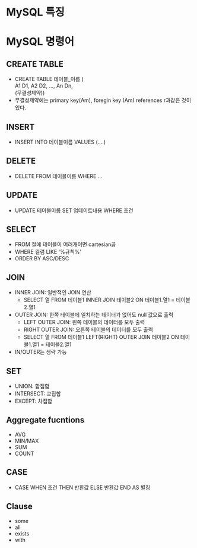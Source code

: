 # MySQL 특징
# MySQL 명령어
## CREATE TABLE
* CREATE TABLE 테이블_이름 (</br>
  A1 D1, A2 D2, ..., An Dn,</br>
  (무결성제약))
* 무결성제약에는 primary key(Am), foregin key (Am) references r과같은 것이 있다.
## INSERT
* INSERT INTO 테이블이름 VALUES (....)
## DELETE
* DELETE FROM 테이블이름 WHERE ...
## UPDATE
* UPDATE 테이블이름 SET 업데이트내용 WHERE 조건
## SELECT
* FROM 절에 테이블이 여러개이면 cartesian곱
* WHERE 컬럼 LIKE '%규칙%'
* ORDER BY ASC/DESC
## JOIN
* INNER JOIN: 일반적인 JOIN 연산
  * SELECT 열 FROM 테이블1 INNER JOIN 테이블2 ON 테이블1.열1 = 테이블2.열1
* OUTER JOIN: 한쪽 테이블에 일치하는 데이터가 없어도 null 값으로 출력
  * LEFT OUTER JOIN: 왼쪽 테이블의 데이터를 모두 출력
  * RIGHT OUTER JOIN: 오른쪽 테이블의 데이터를 모두 출력
  * SELECT 열 FROM 테이블1 LEFT(RIGHT) OUTER JOIN 테이블2 ON 테이블1.열1 = 테이블2.열1
* IN/OUTER는 생략 가능
## SET
* UNION: 합집합
* INTERSECT: 교집합
* EXCEPT: 차집합
## Aggregate fucntions
* AVG
* MIN/MAX
* SUM
* COUNT
## CASE
* CASE WHEN 조건 THEN 반환값 ELSE 반환값 END AS 별칭
## Clause
* some
* all
* exists
* with
